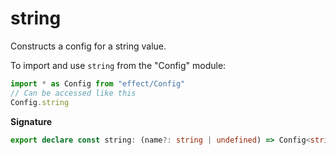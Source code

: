 # string

Constructs a config for a string value.

To import and use `string` from the "Config" module:

```ts
import * as Config from "effect/Config"
// Can be accessed like this
Config.string
```

**Signature**

```ts
export declare const string: (name?: string | undefined) => Config<string>
```
